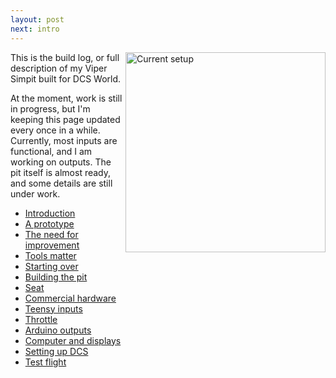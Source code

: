 ```yaml
---
layout: post
next: intro
---
```

<a href="/viperpit/images/status.jpg" border="0"><img align="right" width="320" src="/viperpit/images/status.jpg" alt="Current setup" /></a>

This is the build log, or full description of my Viper Simpit built for DCS World.

At the moment, work is still in progress, but I'm keeping this page updated every once in a while. Currently, most inputs are functional, and I am working on outputs. The pit itself is almost ready, and some details are still under work.

* [Introduction](./articles/intro.html)
* [A prototype](./articles/prototype.html)
* [The need for improvement](./articles/devops.html)
* [Tools matter](./articles/tools.html)
* [Starting over](./articles/newpanels.html)
* [Building the pit](./articles/pit.html)
* [Seat](./articles/seat.html)
* [Commercial hardware](./articles/commercial.html)
* [Teensy inputs](./articles/inputs.html)
* [Throttle](./articles/throttle.html)
* [Arduino outputs](./articles/outputs.html)
* [Computer and displays](./articles/computer.html)
* [Setting up DCS](./articles/dcs.html)
* [Test flight](./articles/testflight.html)
